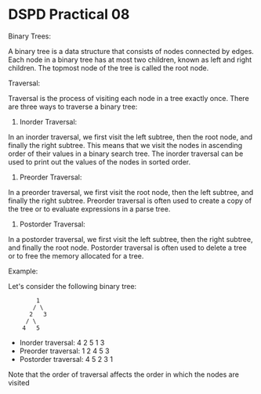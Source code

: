 # DSPD Practical 08

Binary Trees:

A binary tree is a data structure that consists of nodes connected by edges. Each node in a binary tree has at most two children, known as left and right children. The topmost node of the tree is called the root node.

Traversal:

Traversal is the process of visiting each node in a tree exactly once. There are three ways to traverse a binary tree:

1. Inorder Traversal:

In an inorder traversal, we first visit the left subtree, then the root node, and finally the right subtree. This means that we visit the nodes in ascending order of their values in a binary search tree. The inorder traversal can be used to print out the values of the nodes in sorted order.

1. Preorder Traversal:

In a preorder traversal, we first visit the root node, then the left subtree, and finally the right subtree. Preorder traversal is often used to create a copy of the tree or to evaluate expressions in a parse tree.

1. Postorder Traversal:

In a postorder traversal, we first visit the left subtree, then the right subtree, and finally the root node. Postorder traversal is often used to delete a tree or to free the memory allocated for a tree.

Example:

Let's consider the following binary tree:

```text
        1
       / \
      2   3
     / \
    4   5
```

- Inorder traversal: 4 2 5 1 3
- Preorder traversal: 1 2 4 5 3
- Postorder traversal: 4 5 2 3 1

Note that the order of traversal affects the order in which the nodes are visited
